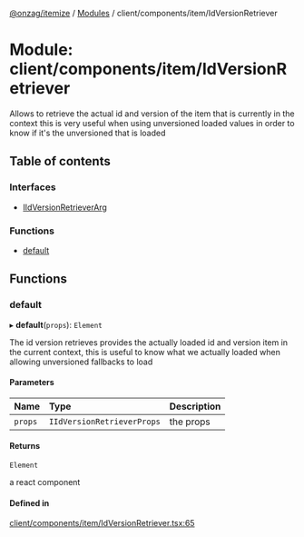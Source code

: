 [@onzag/itemize](../README.md) / [Modules](../modules.md) / client/components/item/IdVersionRetriever

# Module: client/components/item/IdVersionRetriever

Allows to retrieve the actual id and version of the item that is currently in the context
this is very useful when using unversioned loaded values in order to know if it's the unversioned
that is loaded

## Table of contents

### Interfaces

- [IIdVersionRetrieverArg](../interfaces/client_components_item_IdVersionRetriever.IIdVersionRetrieverArg.md)

### Functions

- [default](client_components_item_IdVersionRetriever.md#default)

## Functions

### default

▸ **default**(`props`): `Element`

The id version retrieves provides the actually loaded id and version item
in the current context, this is useful to know what we actually loaded
when allowing unversioned fallbacks to load

#### Parameters

| Name | Type | Description |
| :------ | :------ | :------ |
| `props` | `IIdVersionRetrieverProps` | the props |

#### Returns

`Element`

a react component

#### Defined in

[client/components/item/IdVersionRetriever.tsx:65](https://github.com/onzag/itemize/blob/f2f29986/client/components/item/IdVersionRetriever.tsx#L65)
